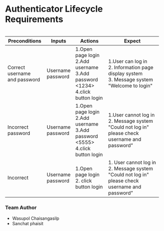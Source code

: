 # Authenticator Lifecycle Requirements<h1>

| Preconditions | Inputs | Actions | Expect |
|-----------|-----------|-----------|-----------|
| Correct username <br>and password | Username <br>password | 1.Open page login<br>2.Add username <user><br>3.Add password <1234><br>4.click button login | 1.User can log in<br>2. Information page display system<br>3. Message system "Welcome to login" |
| Incorrect <br>password | Username <br>password | 1.Open page login<br>2.Add username <user><br>3.Add password <5555><br>4.click button login | 1.User cannot log in<br>2. Message system "Could not log in" please check username and password” |
| Incorrect | Username <br>password | 1.Open page login<br>2. click button login | 1. User cannot log in<br>2. Message system "Could not log in" please check username and password” |

### Team Author
* Wasupol Chaisangasilp
* Sanchat phaisit
